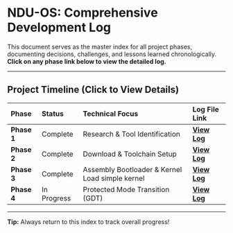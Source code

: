 # NDU-OS: Comprehensive Development Log

This document serves as the master index for all project phases, documenting decisions, challenges, and lessons learned chronologically. **Click on any phase link below to view the detailed log.**

---

## Project Timeline (Click to View Details)

| Phase | Status | Technical Focus | Log File Link |
| :--- | :--- | :--- | :--- |
| **Phase 1** | Complete | Research & Tool Identification | **[View Log](Phase-1-research.md)** |
| **Phase 2** | Complete | Download & Toolchain Setup | **[View Log](phase-1-setup.md)** |
| **Phase 3** | Complete | Assembly Bootloader & Kernel Load simple kernel | **[View Log](phase-2-assembly.md)** |
| **Phase 4** | In Progress | Protected Mode Transition (GDT) | **[View Log](phase-3-protected-mode.md)** |


---

**Tip:** Always return to this index to track overall progress!
